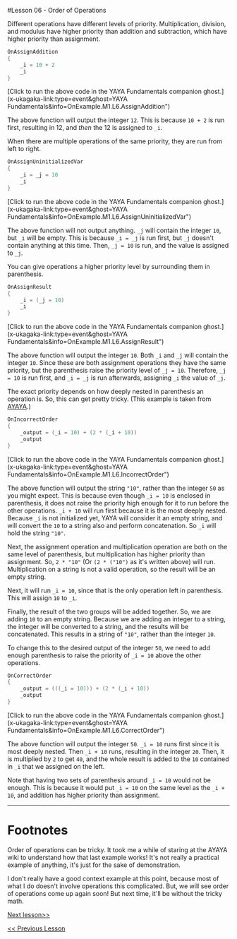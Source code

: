 #Lesson 06 - Order of Operations

Different operations have different levels of priority. Multiplication, division, and modulus have higher priority than addition and subtraction, which have higher priority than assignment.

```c
OnAssignAddition
{
	_i = 10 + 2
	_i
}
```

[Click to run the above code in the YAYA Fundamentals companion ghost.](x-ukagaka-link:type=event&ghost=YAYA Fundamentals&info=OnExample.M1.L6.AssignAddition")

The above function will output the integer `12`. This is because `10 + 2` is run first, resulting in 12, and *then* the 12 is assigned to `_i`.

When there are multiple operations of the same priority, they are run from left to right.

```c
OnAssignUninitializedVar
{
	_i = _j = 10
	_i
}
```

[Click to run the above code in the YAYA Fundamentals companion ghost.](x-ukagaka-link:type=event&ghost=YAYA Fundamentals&info=OnExample.M1.L6.AssignUninitializedVar")

The above function will not output anything. `_j` will contain the integer `10`, but `_i` will be empty. This is because `_i = _j` is run first, but `_j` doesn't contain anything at this time. Then, `_j = 10` is run, and the value is assigned to `_j`.


You can give operations a higher priority level by surrounding them in parenthesis.

```c
OnAssignResult
{
	_i = (_j = 10)
	_i
}
```

[Click to run the above code in the YAYA Fundamentals companion ghost.](x-ukagaka-link:type=event&ghost=YAYA Fundamentals&info=OnExample.M1.L6.AssignResult")

The above function will output the integer `10`. Both `_i` and `_j` will contain the integer `10`. Since these are both assignment operations they have the same priority, but the parenthesis raise the priority level of `_j = 10`. Therefore, `_j = 10` is run first, and `_i = _j` is run afterwards, assigning `_i` the value of `_j`.

The exact priority depends on how deeply nested in parenthesis an operation is. So, this can get pretty tricky. (This example is taken from [AYAYA](https://emily.shillest.net/ayaya/index.php?%E3%83%9E%E3%83%8B%E3%83%A5%E3%82%A2%E3%83%AB/%E6%96%87%E6%B3%95/4.%E6%BC%94%E7%AE%97#q7b01c6f).)

```c
OnIncorrectOrder
{
	_output = (_i = 10) + (2 * (_i + 10))
	_output
}
```

[Click to run the above code in the YAYA Fundamentals companion ghost.](x-ukagaka-link:type=event&ghost=YAYA Fundamentals&info=OnExample.M1.L6.IncorrectOrder")

The above function will output the string `"10"`, rather than the integer `50` as you might expect. This is because even though `_i = 10` is enclosed in parenthesis, it does not raise the priority high enough for it to run before the other operations. `_i + 10` will run first because it is the most deeply nested. Because `_i` is not initialized yet, YAYA will consider it an empty string, and will convert the `10` to a string also and perform concatenation. So `_i` will hold the string `"10"`.

Next, the assignment operation and multiplication operation are both on the same level of parenthesis, but multiplication has higher priority than assignment. So, `2 * "10"` (Or `(2 * ("10")` as it's written above) will run. Multiplication on a string is not a valid operation, so the result will be an empty string.

Next, it will run `_i = 10`, since that is the only operation left in parenthesis. This will assign `10` to `_i`.

Finally, the result of the two groups will be added together. So, we are adding `10` to an empty string. Because we are adding an integer to a string, the integer will be converted to a string, and the results will be concatenated. This results in a string of `"10"`, rather than the integer `10`.

To change this to the desired output of the integer `50`, we need to add enough parenthesis to raise the priority of `_i = 10` above the other operations.

```c
OnCorrectOrder
{
	_output = (((_i = 10))) + (2 * (_i + 10))
	_output
}
```

[Click to run the above code in the YAYA Fundamentals companion ghost.](x-ukagaka-link:type=event&ghost=YAYA Fundamentals&info=OnExample.M1.L6.CorrectOrder")

The above function will output the integer `50`. `_i = 10` runs first since it is most deeply nested. Then `_i + 10` runs, resulting in the integer `20`. Then, it is multiplied by `2` to get `40`, and the whole result is added to the `10` contained in `_i` that we assigned on the left.

Note that having two sets of parenthesis around `_i = 10` would not be enough. This is because it would put `_i = 10` on the same level as the `_i + 10`, and addition has higher priority than assignment.

---

# Footnotes

Order of operations can be tricky. It took me a while of staring at the AYAYA wiki to understand how that last example works! It's not really a practical example of anything, it's just for the sake of demonstration.

I don't really have a good context example at this point, because most of what I do doesn't involve operations this complicated. But, we will see order of operations come up again soon! But next time, it'll be without the tricky math.

[Next lesson>>](https://github.com/Zichqec/YAYA_Fundamentals/blob/main/Module%201%20-%20Basic%20Building%20Blocks/07%20-%20Comparisons.md)

[<< Previous Lesson](https://github.com/Zichqec/YAYA_Fundamentals/blob/main/Module%201%20-%20Basic%20Building%20Blocks/05%20-%20Operators.md)